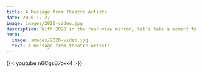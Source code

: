```yaml
---
title: A Message from Theatre Artists
date: 2020-12-27
image: images/2020-video.jpg
description: With 2020 in the rear-view mirror, let's take a moment to talk about the health of our theatre community.
hero:
  image: images/2020-video.jpg
  text: A message from theatre artists
---
```


{{< youtube n6CgsB7oxk4 >}}